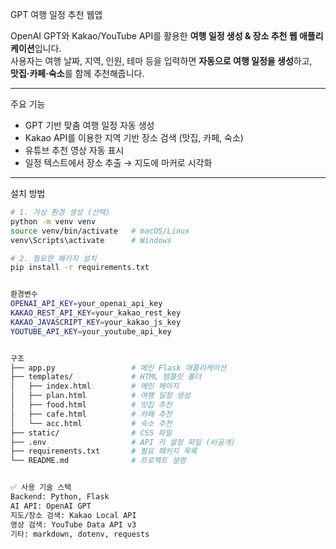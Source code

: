  GPT 여행 일정 추천 웹앱

OpenAI GPT와 Kakao/YouTube API를 활용한 **여행 일정 생성 & 장소 추천 웹 애플리케이션**입니다.  
사용자는 여행 날짜, 지역, 인원, 테마 등을 입력하면 **자동으로 여행 일정을 생성**하고,  
**맛집·카페·숙소**를 함께 추천해줍니다.

---

주요 기능

- GPT 기반 맞춤 여행 일정 자동 생성
- Kakao API를 이용한 지역 기반 장소 검색 (맛집, 카페, 숙소)
- 유튜브 추천 영상 자동 표시
- 일정 텍스트에서 장소 추출 → 지도에 마커로 시각화

---

설치 방법

```bash
# 1. 가상 환경 생성 (선택)
python -m venv venv
source venv/bin/activate   # macOS/Linux
venv\Scripts\activate      # Windows

# 2. 필요한 패키지 설치
pip install -r requirements.txt


환경변수 
OPENAI_API_KEY=your_openai_api_key
KAKAO_REST_API_KEY=your_kakao_rest_key
KAKAO_JAVASCRIPT_KEY=your_kakao_js_key
YOUTUBE_API_KEY=your_youtube_api_key


구조
├── app.py                 # 메인 Flask 애플리케이션
├── templates/             # HTML 템플릿 폴더
│   ├── index.html         # 메인 페이지
│   ├── plan.html          # 여행 일정 생성
│   ├── food.html          # 맛집 추천
│   ├── cafe.html          # 카페 추천
│   └── acc.html           # 숙소 추천
├── static/                # CSS 파일
├── .env                   # API 키 설정 파일 (비공개)
├── requirements.txt       # 필요 패키지 목록
└── README.md              # 프로젝트 설명


✅ 사용 기술 스택
Backend: Python, Flask
AI API: OpenAI GPT
지도/장소 검색: Kakao Local API
영상 검색: YouTube Data API v3
기타: markdown, dotenv, requests